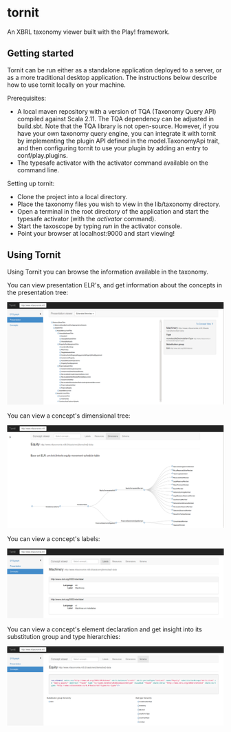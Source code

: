 tornit
=========

An XBRL taxonomy viewer built with the Play! framework. 

Getting started
---------------

Tornit can be run either as a standalone application deployed to a server, or as a more traditional desktop application.  The instructions below describe how to use tornit locally on your machine.

Prerequisites:
* A local maven repository with a version of TQA (Taxonomy Query API) compiled against Scala 2.11.  The TQA dependency can be adjusted in build.sbt.  Note that the TQA library is not open-source.  However, if you have your own taxonomy query engine, you can integrate it with tornit by implementing the plugin API defined in the model.TaxonomyApi trait, and then configuring tornit to use your plugin by adding an entry to conf/play.plugins.
* The typesafe activator with the activator command available on the command line.

Setting up tornit:
* Clone the project into a local directory.
* Place the taxonomy files you wish to view in the lib/taxonomy directory.
* Open a terminal in the root directory of the application and start the typesafe activator (with the *activator* command).
* Start the taxoscope by typing *run* in the activator console.
* Point your browser at localhost:9000 and start viewing!

Using Tornit
------------

Using Tornit you can browse the information available in the taxonomy.  

You can view presentation ELR's, and get information about the concepts in the presentation tree:

![Presentation ELR view](/screenshots/presentation_view.png "Presentation view.")

You can view a concept's dimensional tree:

![Dimensionsal view](/screenshots/dimension_view.png)

You can view a concept's labels:

![Labels view](/screenshots/labels_view.png)

You can view a concept's element declaration and get insight into its substitution group and type hierarchies:

![Schema view](/screenshots/schema_view.png)

